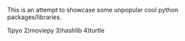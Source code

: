 This is an attempt to showcase some unpopular cool python packages/libraries.

1)pyo
2)moviepy
3)hashlib
4)turtle